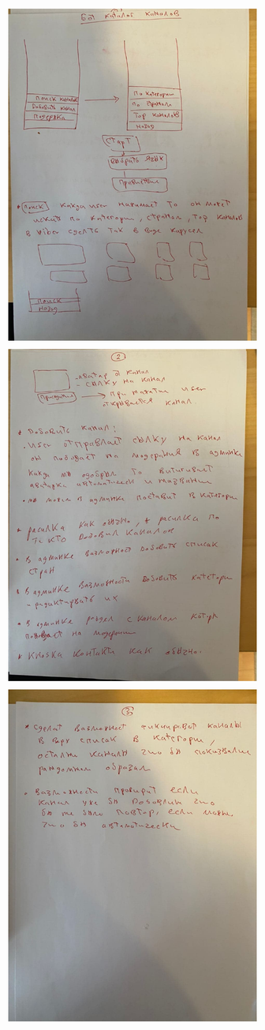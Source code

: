 <p align="center"><img src="technical_task/1.jpg" width="600"></p>
<p align="center"><img src="technical_task/2.jpg" width="600"></p>
<p align="center"><img src="technical_task/3.jpg" width="600"></p>
